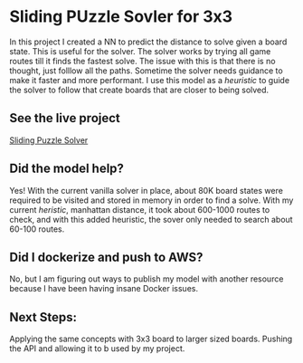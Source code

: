 # Sliding PUzzle Sovler for 3x3
In this project I created a NN to predict the distance to solve given a board state.
This is useful for the solver. The solver works by trying all game routes till it finds
the fastest solve. The issue with this is that there is no thought, just folllow all the
paths. Sometime the solver needs guidance to make it faster and more performant.
I use this model as a *heuristic* to guide the solver to follow that create boards that
are closer to being solved.

## See the live project
[Sliding Puzzle Solver](jshams.github.io/sliding-puzzle/frontend)

## Did the model help?
Yes! With the current vanilla solver in place, about 80K board states were required to be
visited and stored in memory in order to find a solve. With my current *heristic*, manhattan
distance, it took about 600-1000 routes to check, and with this added heuristic, the sover
only needed to search about 60-100 routes.

## Did I dockerize and push to AWS?
No, but I am figuring out ways to publish my model with another resource because I have
been having insane Docker issues.

## Next Steps:
Applying the same concepts with 3x3 board to larger sized boards.
Pushing the API and allowing it to b used by my project.